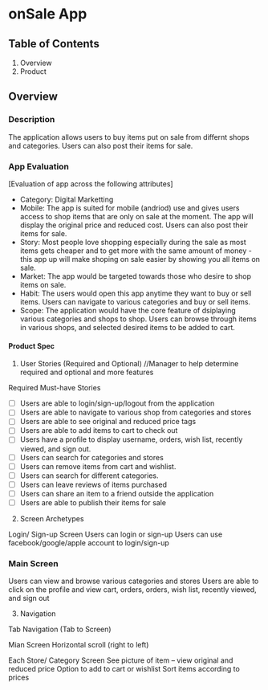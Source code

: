 # onSale App

## Table of Contents 
1. Overview 
2. Product
 
## Overview

### Description

The application allows users to buy items put on sale from differnt shops and categories. 
Users can also post their items for sale.

### App Evaluation

[Evaluation of app across the following attributes]

- Category: Digital Marketting 
- Mobile: The app is suited for mobile (andriod) use and gives users access to shop items that are only on sale at the moment. The app will display the original price and reduced cost. Users can also post their items for sale.
- Story: Most people love shopping especially during the sale as most items gets cheaper and to get more with the same amount of money - this app up will make shoping on sale easier by showing you all items on sale.
- Market: The app would be targeted towards those who desire to shop items on sale.
- Habit: The users would open this app anytime they want to buy or sell items. Users can navigate to various categories and buy or sell items.
- Scope: The application would have the core feature of dsiplaying various categories and shops to shop. Users can browse through items in various shops, and selected desired items to be added to cart. 

#### Product Spec

1. User Stories (Required and Optional) //Manager to help determine required and optional and more features

Required Must-have Stories

 * [ ] Users are able to login/sign-up/logout from the application
 * [ ] Users are able to navigate to various shop from categories and stores 
 * [ ] Users are able to see original and reduced price tags 
 * [ ] Users are able to add items to cart to check out 
 * [ ] Users have a profile to display username, orders, wish list, recently viewed, and sign out.  
 * [ ] Users can search for categories and stores
 * [ ] Users can remove items from cart and wishlist.
 * [ ] Users can search for different categories.
 * [ ] Users can leave reviews of items purchased
 * [ ] Users can share an item to a friend outside the application
 * [ ] Users are able to publish their items for sale
 
2. Screen Archetypes

Login/ Sign-up Screen
Users can login or sign-up
Users can use facebook/google/apple account to login/sign-up

### Main Screen

Users can view and browse various categories and stores
Users are able to click on the profile and view cart, orders, orders, wish list, recently viewed, and sign out


3. Navigation

Tab Navigation (Tab to Screen)

Mian Screen
Horizontal scroll (right to left) 

Each Store/ Category Screen
See picture of item – view original and reduced price 
Option to add to cart or wishlist
Sort items according to prices

